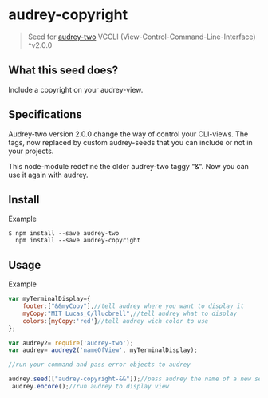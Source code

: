 # audrey-copyright

> Seed for [audrey-two](https://www.npmjs.com/package/audrey-two) VCCLI (View-Control-Command-Line-Interface) ^v2.0.0


## What this seed does?

Include a copyright on your audrey-view.

## Specifications

Audrey-two version 2.0.0 change the way of control your CLI-views. The tags, now replaced by custom audrey-seeds that you can include or not in your projects.

This node-module redefine the older audrey-two taggy "&". Now you can use it again with audrey.

## Install

Example
```
$ npm install --save audrey-two
  npm install --save audrey-copyright
```
## Usage

Example

```js
var myTerminalDisplay={
	footer:["&&myCopy"],//tell audrey where you want to display it
	myCopy:"MIT Lucas_C/llucbrell",//tell audrey what to display
	colors:{myCopy:'red'}//tell audrey wich color to use
};

var audrey2= require('audrey-two');
var audrey= audrey2('nameOfView', myTerminalDisplay);

//run your command and pass error objects to audrey

audrey.seed(["audrey-copyright-&&"]);//pass audrey the name of a new seed
 audrey.encore();//run audrey to display view
```
